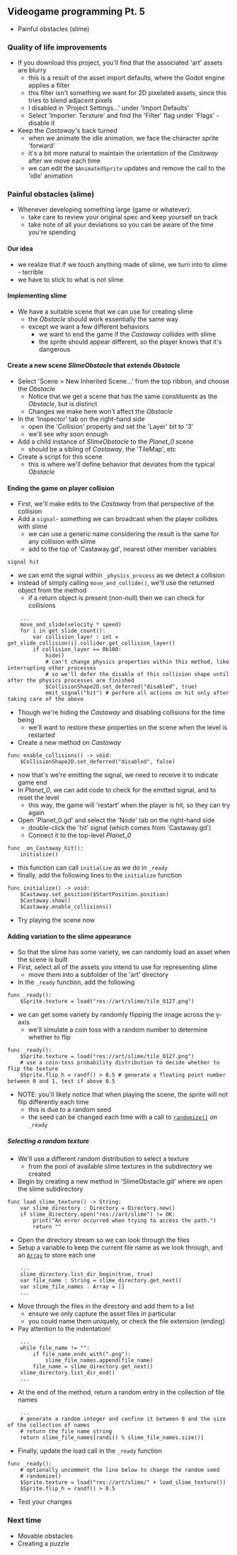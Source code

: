## Videogame programming Pt. 5
- Painful obstacles (slime)

### Quality of life improvements
- If you download this project, you'll find that the associated 'art' assets are blurry
  - this is a result of the asset import defaults, where the Godot engine applies a filter
  - this filter isn't something we want for 2D pixelated assets, since this tries to blend adjacent pixels
  - I disabled in 'Project Settings...' under 'Import Defaults' 
  - Select 'Importer: Terxture' and find the 'Filter' flag under 'Flags' - disable it
- Keep the _Castaway_'s back turned
  - when we animate the idle animation, we face the character sprite 'forward'
  - it's a bit more natural to maintain the orientation of the _Castaway_ after we move each time
  - we can edit the `$AnimatedSprite` updates and remove the call to the 'idle' animation

### Painful obstacles (slime)
- Whenever developing something large (game or whatever):
  - take care to review your original spec and keep yourself on track
  - take note of all your deviations so you can be aware of the time you're spending

#### Our idea
- we realize that if we touch anything made of slime, we turn into to slime - terrible
- we have to stick to what is not slime

#### Implementing slime
- We have a suitable scene that we can use for creating slime
  - the _Obstacle_ should work essentially the same way
  - except we want a few different behaviors
    - we want to end the game if the _Castaway_ collides with slime
    - the sprite should appear different, so the player knows that it's dangerous

#### Create a new scene _SlimeObstacle_ that extends _Obstacle_
- Select 'Scene > New Inherited Scene...' from the top ribbon, and choose the _Obstacle_
  - Notice that we get a scene that has the same constituents as the _Obstacle_, but is distinct
  - Changes we make here won't affect the _Obstacle_
- In the 'Inspector' tab on the right-hand side
  - open the 'Collision' property and set the 'Layer' bit to '3'
  - we'll see why soon enough
- Add a child instance of _SlimeObstacle_ to the _Planet\_0_ scene
  - should be a sibling of _Castaway_, the 'TileMap', etc
- Create a script for this scene
  - this is where we'll define behavior that deviates from the typical _Obstacle_

#### Ending the game on player collision
- First, we'll make edits to the _Castaway_ from that perspective of the collision
- Add a `signal`- something we can broadcast when the player collides with slime
  - we can use a generic name considering the result is the same for any collision with slime
  - add to the top of 'Castaway.gd', nearest other member variables
```
signal hit
```
- we can emit the signal within `_physics_process` as we detect a collision
- instead of simply calling `move_and_collide()`, we'll use the returned object from the method
  - if a return object is present (non-null) then we can check for collisions
```
    ...
    move_and_slide(velocity * speed)
    for i in get_slide_count():
	    var collision_layer : int = get_slide_collision(i).collider.get_collision_layer()
	    if collision_layer == 0b100:
		    hide()
            # can't change physics properties within this method, like interrupting other processes
            # so we'll defer the disable of this collision shape until after the physics processes are finished
		    $CollisionShape2D.set_deferred("disabled", true)
		    emit_signal("hit") # perform all actions on hit only after taking care of the above
```
- Though we're hiding the _Castaway_ and disabling collisions for the time being
  - we'll want to restore these properties on the scene when the level is restarted
- Create a new method on _Castaway_
```
func enable_collisions() -> void:
	$CollisionShape2D.set_deferred("disabled", false)
```
- now that's we're emitting the signal, we need to receive it to indicate game end
- In _Planet\_0_, we can add code to check for the emitted signal, and to reset the level
  - this way, the game will 'restart' when the player is hit, so they can try again
- Open 'Planet\_0.gd' and select the 'Node' tab on the right-hand side
  - double-click the 'hit' signal (which comes from 'Castaway.gd')
  - Connect it to the top-level _Planet\_0_
```
func _on_Castaway_hit():
    initialize()
```
- this function can call `initialize` as we do in `_ready`
- finally, add the following lines to the `initialize` function
```
func initialize() -> void:
	$Castaway.set_position($StartPosition.position)
	$Castaway.show()
	$Castaway.enable_collisions()
```
- Try playing the scene now

#### Adding variation to the slime appearance
- So that the slime has some variety, we can randomly load an asset when the scene is built
- First, select all of the assets you intend to use for representing slime
  - move them into a subfolder of the 'art' directory
- In the `_ready` function, add the following
```
func _ready():
	$Sprite.texture = load("res://art/slime/tile_0127.png")
```
- we can get some variety by randomly flipping the image across the y-axis
  - we'll simulate a coin toss with a random number to determine whether to flip
```
func _ready():
	$Sprite.texture = load("res://art/slime/tile_0127.png")
    # use a coin-toss probability distribution to decide whether to flip the texture
    $Sprite.flip_h = randf() > 0.5 # generate a floating point number between 0 and 1, test if above 0.5
```
- NOTE: you'll likely notice that when playing the scene, the sprite will not flip differently each time
    - this is due to a random seed
    - the seed can be changed each time with a call to [`randomize()`](https://docs.godotengine.org/en/latest/tutorials/math/random_number_generation.html?highlight=randomize#the-randomize-method) on `_ready`

##### Selecting a random texture
- We'll use a different random distribution to select a texture
  - from the pool of available slime textures in the subdirectory we created
- Begin by creating a new method in 'SlimeObstacle.gd' where we open the slime subdirectory
```
func load_slime_texture() -> String:
	var slime_directory : Directory = Directory.new()
	if slime_directory.open("res://art/slime") != OK:
		print("An error occurred when trying to access the path.")
		return ""
```
- Open the directory stream so we can look through the files
- Setup a variable to keep the current file name as we look through, and an [`Array`](https://docs.godotengine.org/en/stable/classes/class_array.html?#class-array) to store each one
```
    ...
    slime_directory.list_dir_begin(true, true)
	var file_name : String = slime_directory.get_next()
	var slime_file_names : Array = []
    ...
```
- Move through the files in the directory and add them to a list
  - ensure we only capture the asset files in particular
  - you could name them uniquely, or check the file extension (ending)
- Pay attention to the indentation!
```
    ...
    while file_name != "":
		if file_name.ends_with(".png"):
			slime_file_names.append(file_name)
		file_name = slime_directory.get_next()
	slime_directory.list_dir_end()
    ...
```
- At the end of the method, return a random entry in the collection of file names
```
    ...
    # generate a random integer and confine it between 0 and the size of the collection of names
    # return the file name string
    return slime_file_names[randi() % slime_file_names.size()]
```
- Finally, update the load call in the `_ready` function
```
func _ready():
    # optionally uncomment the line below to change the random seed
	# randomize()
	$Sprite.texture = load("res://art/slime/" + load_slime_texture())
	$Sprite.flip_h = randf() > 0.5
```
- Test your changes

### Next time
- Movable obstacles
- Creating a puzzle
